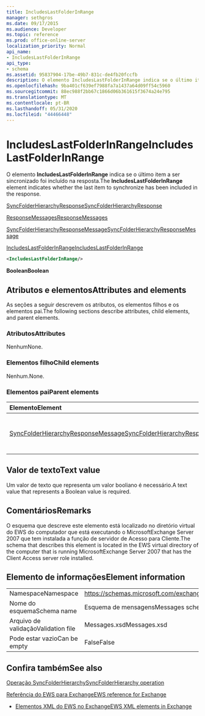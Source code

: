 ```yaml
---
title: IncludesLastFolderInRange
manager: sethgros
ms.date: 09/17/2015
ms.audience: Developer
ms.topic: reference
ms.prod: office-online-server
localization_priority: Normal
api_name:
- IncludesLastFolderInRange
api_type:
- schema
ms.assetid: 95837904-17be-49b7-831c-de4fb20fccfb
description: O elemento IncludesLastFolderInRange indica se o último item a ser sincronizado foi incluído na resposta.
ms.openlocfilehash: 9ba401cf639ef7988fa7a1437a64d09ff54c5960
ms.sourcegitcommit: 88ec988f2bb67c1866d06b361615f3674a24e795
ms.translationtype: MT
ms.contentlocale: pt-BR
ms.lasthandoff: 05/31/2020
ms.locfileid: "44466448"
---
```

# <a name="includeslastfolderinrange"></a><span data-ttu-id="99b93-103">IncludesLastFolderInRange</span><span class="sxs-lookup"><span data-stu-id="99b93-103">IncludesLastFolderInRange</span></span>

<span data-ttu-id="99b93-104">O elemento **IncludesLastFolderInRange** indica se o último item a ser sincronizado foi incluído na resposta.</span><span class="sxs-lookup"><span data-stu-id="99b93-104">The **IncludesLastFolderInRange** element indicates whether the last item to synchronize has been included in the response.</span></span> 
  
[<span data-ttu-id="99b93-105">SyncFolderHierarchyResponse</span><span class="sxs-lookup"><span data-stu-id="99b93-105">SyncFolderHierarchyResponse</span></span>](syncfolderhierarchyresponse.md)
  
[<span data-ttu-id="99b93-106">ResponseMessages</span><span class="sxs-lookup"><span data-stu-id="99b93-106">ResponseMessages</span></span>](responsemessages.md)
  
[<span data-ttu-id="99b93-107">SyncFolderHierarchyResponseMessage</span><span class="sxs-lookup"><span data-stu-id="99b93-107">SyncFolderHierarchyResponseMessage</span></span>](syncfolderhierarchyresponsemessage.md)
  
[<span data-ttu-id="99b93-108">IncludesLastFolderInRange</span><span class="sxs-lookup"><span data-stu-id="99b93-108">IncludesLastFolderInRange</span></span>](includeslastfolderinrange.md)
  
```xml
<IncludesLastFolderInRange/>
```

 <span data-ttu-id="99b93-109">**Boolean**</span><span class="sxs-lookup"><span data-stu-id="99b93-109">**Boolean**</span></span>
## <a name="attributes-and-elements"></a><span data-ttu-id="99b93-110">Atributos e elementos</span><span class="sxs-lookup"><span data-stu-id="99b93-110">Attributes and elements</span></span>

<span data-ttu-id="99b93-111">As seções a seguir descrevem os atributos, os elementos filhos e os elementos pai.</span><span class="sxs-lookup"><span data-stu-id="99b93-111">The following sections describe attributes, child elements, and parent elements.</span></span>
  
### <a name="attributes"></a><span data-ttu-id="99b93-112">Atributos</span><span class="sxs-lookup"><span data-stu-id="99b93-112">Attributes</span></span>

<span data-ttu-id="99b93-113">Nenhum</span><span class="sxs-lookup"><span data-stu-id="99b93-113">None.</span></span>
  
### <a name="child-elements"></a><span data-ttu-id="99b93-114">Elementos filho</span><span class="sxs-lookup"><span data-stu-id="99b93-114">Child elements</span></span>

<span data-ttu-id="99b93-115">Nenhum.</span><span class="sxs-lookup"><span data-stu-id="99b93-115">None.</span></span>
  
### <a name="parent-elements"></a><span data-ttu-id="99b93-116">Elementos pai</span><span class="sxs-lookup"><span data-stu-id="99b93-116">Parent elements</span></span>

|<span data-ttu-id="99b93-117">**Elemento**</span><span class="sxs-lookup"><span data-stu-id="99b93-117">**Element**</span></span>|<span data-ttu-id="99b93-118">**Descrição**</span><span class="sxs-lookup"><span data-stu-id="99b93-118">**Description**</span></span>|
|:-----|:-----|
|[<span data-ttu-id="99b93-119">SyncFolderHierarchyResponseMessage</span><span class="sxs-lookup"><span data-stu-id="99b93-119">SyncFolderHierarchyResponseMessage</span></span>](syncfolderhierarchyresponsemessage.md) <br/> |<span data-ttu-id="99b93-120">Contém o status e o resultado de uma solicitação SyncFolderHierarchy.</span><span class="sxs-lookup"><span data-stu-id="99b93-120">Contains the status and result of a SyncFolderHierarchy request.</span></span>  <br/> |
   
## <a name="text-value"></a><span data-ttu-id="99b93-121">Valor de texto</span><span class="sxs-lookup"><span data-stu-id="99b93-121">Text value</span></span>

<span data-ttu-id="99b93-122">Um valor de texto que representa um valor booliano é necessário.</span><span class="sxs-lookup"><span data-stu-id="99b93-122">A text value that represents a Boolean value is required.</span></span>
  
## <a name="remarks"></a><span data-ttu-id="99b93-123">Comentários</span><span class="sxs-lookup"><span data-stu-id="99b93-123">Remarks</span></span>

<span data-ttu-id="99b93-124">O esquema que descreve este elemento está localizado no diretório virtual do EWS do computador que está executando o MicrosoftExchange Server 2007 que tem instalada a função de servidor de Acesso para Cliente.</span><span class="sxs-lookup"><span data-stu-id="99b93-124">The schema that describes this element is located in the EWS virtual directory of the computer that is running MicrosoftExchange Server 2007 that has the Client Access server role installed.</span></span>
  
## <a name="element-information"></a><span data-ttu-id="99b93-125">Elemento de informações</span><span class="sxs-lookup"><span data-stu-id="99b93-125">Element information</span></span>

|||
|:-----|:-----|
|<span data-ttu-id="99b93-126">Namespace</span><span class="sxs-lookup"><span data-stu-id="99b93-126">Namespace</span></span>  <br/> |https://schemas.microsoft.com/exchange/services/2006/messages  <br/> |
|<span data-ttu-id="99b93-127">Nome do esquema</span><span class="sxs-lookup"><span data-stu-id="99b93-127">Schema name</span></span>  <br/> |<span data-ttu-id="99b93-128">Esquema de mensagens</span><span class="sxs-lookup"><span data-stu-id="99b93-128">Messages schema</span></span>  <br/> |
|<span data-ttu-id="99b93-129">Arquivo de validação</span><span class="sxs-lookup"><span data-stu-id="99b93-129">Validation file</span></span>  <br/> |<span data-ttu-id="99b93-130">Messages.xsd</span><span class="sxs-lookup"><span data-stu-id="99b93-130">Messages.xsd</span></span>  <br/> |
|<span data-ttu-id="99b93-131">Pode estar vazio</span><span class="sxs-lookup"><span data-stu-id="99b93-131">Can be empty</span></span>  <br/> |<span data-ttu-id="99b93-132">False</span><span class="sxs-lookup"><span data-stu-id="99b93-132">False</span></span>  <br/> |
   
## <a name="see-also"></a><span data-ttu-id="99b93-133">Confira também</span><span class="sxs-lookup"><span data-stu-id="99b93-133">See also</span></span>



[<span data-ttu-id="99b93-134">Operação SyncFolderHierarchy</span><span class="sxs-lookup"><span data-stu-id="99b93-134">SyncFolderHierarchy operation</span></span>](syncfolderhierarchy-operation.md)


[<span data-ttu-id="99b93-135">Referência do EWS para Exchange</span><span class="sxs-lookup"><span data-stu-id="99b93-135">EWS reference for Exchange</span></span>](ews-reference-for-exchange.md)
  
- [<span data-ttu-id="99b93-136">Elementos XML do EWS no Exchange</span><span class="sxs-lookup"><span data-stu-id="99b93-136">EWS XML elements in Exchange</span></span>](ews-xml-elements-in-exchange.md)

